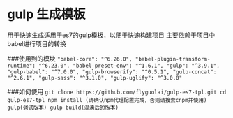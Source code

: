 # gulp 生成模板
用于快速生成适用于es7的gulp模板，以便于快速构建项目
主要依赖于项目中babel进行项目的转换

###使用到的模块
`
    "babel-core": "^6.26.0",
    "babel-plugin-transform-runtime": "^6.23.0",
    "babel-preset-env": "^1.6.1",
    "gulp": "^3.9.1",
    "gulp-babel": "^7.0.0",
    "gulp-browserify": "^0.5.1",
    "gulp-concat": "^2.6.1",
    "gulp-sass": "^3.1.0",
    "gulp-uglify": "^3.0.0"
`

###如何使用
`
	git clone https://github.com/flyguolai/gulp-es7-tpl.git
	cd gulp-es7-tpl
	npm install (请确认npm代理配置完成，否则请搜索cnpm并使用)
	gulp(调试版本)
	gulp build(混淆后的版本)
`
